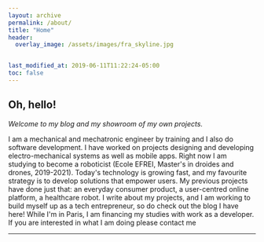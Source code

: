 ```yaml
---
layout: archive
permalink: /about/
title: "Home"
header:
  overlay_image: /assets/images/fra_skyline.jpg 


last_modified_at: 2019-06-11T11:22:24-05:00
toc: false
---
```

<h2>Oh, hello!</h2>
<i>Welcome to my blog and my showroom of my own projects.</i>

I am a mechanical and mechatronic engineer by training and I also do software development. 
I have worked on projects designing and developing electro-mechanical systems as well as mobile apps. 
Right now I am studying to become a roboticist (Ecole EFREI, Master's in droides and drones, 2019-2021). 
Today's technology is growing fast, and my favourite strategy is to develop solutions that empower users. 
My previous projects have done just that: an everyday consumer product, a user-centred online platform, 
a healthcare robot. I write about my projects, and I am working to build myself up as a tech entrepreneur, 
so do check out the blog I have here! While I'm in Paris, I am financing my studies with work as a developer. 
If you are interested in what I am doing please contact me





---
